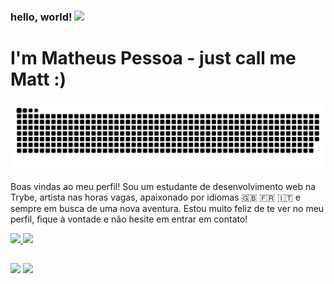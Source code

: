 ### hello, world! <img src="https://raw.githubusercontent.com/MartinHeinz/MartinHeinz/master/wave.gif" width="30px">
# I'm Matheus Pessoa - just call me Matt :)
![github contribution grid snake animation](https://raw.githubusercontent.com/Platane/Platane/output/github-contribution-grid-snake.svg)

Boas vindas ao meu perfil! Sou um estudante de desenvolvimento web na Trybe, artista nas horas vagas, apaixonado por idiomas 🇬🇧 🇫🇷 🇮🇹 e sempre em busca de uma nova aventura. Estou muito feliz de te ver no meu perfil, fique à vontade e não hesite em entrar em contato!


 <div>
  <a href="https://github.com/matt-pessoa">
  <img height="152em" src="https://github-readme-stats.vercel.app/api?username=matt-pessoa&show_icons=true&hide_border=true&count_private=true&theme=dracula"/>
  <img height="152em" src="https://github-readme-stats.vercel.app/api/top-langs/?username=matt-pessoa&langs_count=10&count_private=true&hide_border=true&theme=dracula&layout=compact"/>
  
  ##
 
<div> 
 <a href = "mailto: matheuspessoafonseca@gmail.com"><img src="https://img.shields.io/badge/-Gmail-%23333?style=for-the-badge&logo=gmail&logoColor=white" target="_blank"></a>
 <a href="https://www.linkedin.com/in/matt-pessoa/" target="_blank"><img src="https://img.shields.io/badge/-LinkedIn-%230077B5?style=for-the-badge&logo=linkedin&logoColor=white" target="_blank"></a>  
</div>
